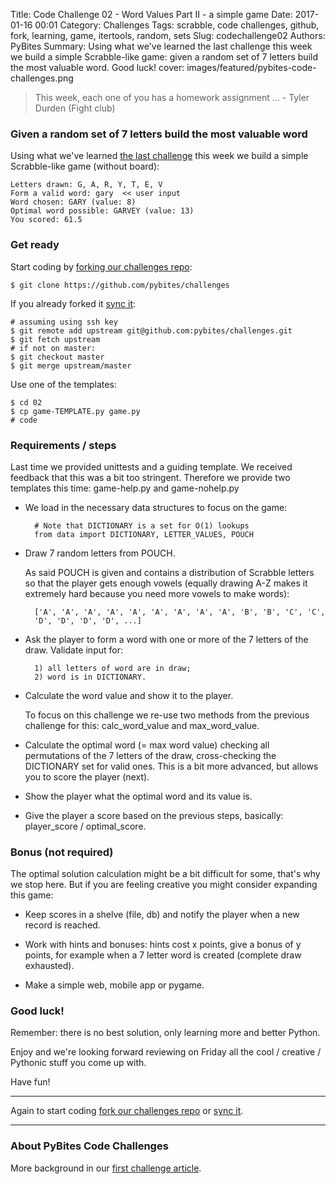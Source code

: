 Title: Code Challenge 02 - Word Values Part II - a simple game
Date: 2017-01-16 00:01
Category: Challenges
Tags: scrabble, code challenges, github, fork, learning, game, itertools, random, sets
Slug: codechallenge02
Authors: PyBites
Summary: Using what we've learned the last challenge this week we build a simple Scrabble-like game: given a random set of 7 letters build the most valuable word. Good luck!
cover: images/featured/pybites-code-challenges.png

> This week, each one of you has a homework assignment ... - Tyler Durden (Fight club)

### Given a random set of 7 letters build the most valuable word

Using what we've learned [the last challenge](http://pybit.es/codechallenge01.html) this week we build a simple Scrabble-like game (without board):

	Letters drawn: G, A, R, Y, T, E, V
	Form a valid word: gary  << user input
	Word chosen: GARY (value: 8)
	Optimal word possible: GARVEY (value: 13)
	You scored: 61.5

### Get ready

Start coding by [forking our challenges repo](https://github.com/pybites/challenges):

	$ git clone https://github.com/pybites/challenges
	
If you already forked it [sync it](https://help.github.com/articles/syncing-a-fork/):

	# assuming using ssh key
	$ git remote add upstream git@github.com:pybites/challenges.git 
	$ git fetch upstream
	# if not on master: 
	$ git checkout master 
	$ git merge upstream/master

Use one of the templates:

	$ cd 02
	$ cp game-TEMPLATE.py game.py
	# code

### Requirements / steps

Last time we provided unittests and a guiding template. We received feedback that this was a bit too stringent. Therefore we provide two templates this time: game-help.py and game-nohelp.py

* We load in the necessary data structures to focus on the game:

		# Note that DICTIONARY is a set for O(1) lookups
		from data import DICTIONARY, LETTER_VALUES, POUCH

* Draw 7 random letters from POUCH.

	As said POUCH is given and contains a distribution of Scrabble letters so that the player gets enough vowels (equally drawing A-Z makes it extremely hard because you need more vowels to make words):

		['A', 'A', 'A', 'A', 'A', 'A', 'A', 'A', 'A', 'B', 'B', 'C', 'C',
		'D', 'D', 'D', 'D', ...]

* Ask the player to form a word with one or more of the 7 letters of the draw. Validate input for:

		1) all letters of word are in draw;
		2) word is in DICTIONARY.

* Calculate the word value and show it to the player.

	To focus on this challenge we re-use two methods from the previous challenge for this: calc_word_value and max_word_value.

* Calculate the optimal word (= max word value) checking all permutations of the 7 letters of the draw, cross-checking the DICTIONARY set for valid ones. This is a bit more advanced, but allows you to score the player (next).

* Show the player what the optimal word and its value is.

* Give the player a score based on the previous steps, basically: player_score / optimal_score.

### Bonus (not required)

The optimal solution calculation might be a bit difficult for some, that's why we stop here. But if you are feeling creative you might consider expanding this game:

* Keep scores in a shelve (file, db) and notify the player when a new record is reached.

* Work with hints and bonuses: hints cost x points, give a bonus of y points, for example when a 7 letter word is created (complete draw exhausted).

* Make a simple web, mobile app or pygame.

### Good luck!

Remember: there is no best solution, only learning more and better Python.

Enjoy and we're looking forward reviewing on Friday all the cool / creative / Pythonic stuff you come up with.

Have fun!

---

Again to start coding [fork our challenges repo](https://github.com/pybites/challenges) or [sync it](https://help.github.com/articles/syncing-a-fork/).

---

### About PyBites Code Challenges

More background in our [first challenge article](http://pybit.es/codechallenge01.html).
